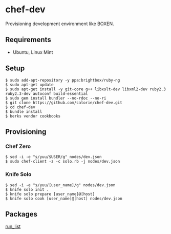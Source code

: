 chef-dev
========

Provisioning development environment like BOXEN.

## Requirements

- Ubuntu, Linux Mint

## Setup

```
$ sudo add-apt-repository -y ppa:brightbox/ruby-ng
$ sudo apt-get update
$ sudo apt-get install -y git-core g++ libxslt-dev libxml2-dev ruby2.3 ruby2.3-dev autoconf build-essential
$ sudo gem install bundler --no-rdoc --no-ri
$ git clone https://github.com/calorie/chef-dev.git
$ cd chef-dev
$ bundle install
$ berks vendor cookbooks
```

## Provisioning

### Chef Zero

```
$ sed -i -e "s/yuu/$USER/g" nodes/dev.json
$ sudo chef-client -z -c solo.rb -j nodes/dev.json
```

### Knife Solo

```
$ sed -i -e "s/yuu/[user_name]/g" nodes/dev.json
$ knife solo init .
$ knife solo prepare [user_name]@[host]
$ knife solo cook [user_name]@[host] nodes/dev.json
```

## Packages

[run_list](https://github.com/calorie/chef-dev/blob/master/roles/dev.rb)
